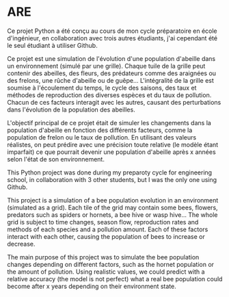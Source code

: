 # ARE

Ce projet Python a été conçu au cours de mon cycle préparatoire en école d'ingénieur, en collaboration avec trois autres étudiants, j'ai cependant été le seul étudiant à utiliser Github.

Ce projet est une simulation de l'évolution d'une population d'abeille dans un environnement (simulé par une grille). Chaque tuile de la grille peut contenir des abeilles, des fleurs, des prédateurs comme des araignées ou des frelons, une rûche d'abeille ou de guêpe... L'intégralité de la grille est soumise à l'écoulement du temps, le cycle des saisons, des taux et méthodes de reproduction des diverses espèces et du taux de pollution. Chacun de ces facteurs interagit avec les autres, causant des perturbations dans l'évolution de la population des abeilles.

L'objectif principal de ce projet était de simuler les changements dans la population d'abeille en fonction des différents facteurs, comme la population de frelon ou le taux de pollution. En utilisant des valeurs réalistes, on peut prédire avec une précision toute relative (le modèle étant imparfait) ce que pourrait devenir une population d'abeille après x années selon l'état de son environnement.


This Python project was done during my preparoty cycle for engineering school, in collaboration with 3 other students, but I was the only one using Github.

This project is a simulation of a bee population evolution in an environment (simulated as a grid). Each tile of the grid may contain some bees, flowers, predators such as spiders or hornets, a bee hive or wasp hive... The whole grid is subject to time changes, season flow, reproduction rates and methods of each species and a pollution amount. Each of these factors interact with each other, causing the population of bees to increase or decrease.

The main purpose of this project was to simulate the bee population changes depending on different factors, such as the hornet population or the amount of pollution. Using realistic values, we could predict with a relative accuracy (the model is not perfect) what a real bee population could become after x years depending on their environment state.
